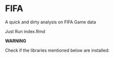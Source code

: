 # FIFA
A quick and dirty analysis on FIFA Game data

Just Run index.Rmd

**WARNING**

Check if the libraries mentioned below are installed:


